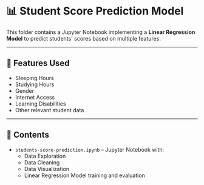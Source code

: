 # 📊 Student Score Prediction Model

This folder contains a Jupyter Notebook implementing a **Linear Regression Model** to predict students' scores based on multiple features.

---

## 🧩 Features Used
- Sleeping Hours  
- Studying Hours  
- Gender  
- Internet Access  
- Learning Disabilities  
- Other relevant student data  

---

## 📓 Contents
- `students-score-prediction.ipynb` – Jupyter Notebook with:
  - Data Exploration  
  - Data Cleaning  
  - Data Visualization 
  - Linear Regression Model training and evaluation 

